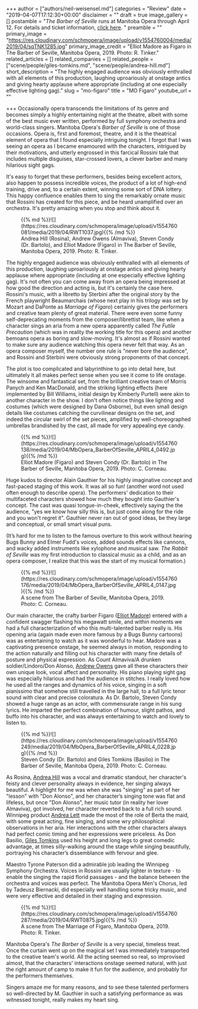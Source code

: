 +++
author = ["authors/neil-weisensel.md"]
categories = "Review"
date = "2019-04-07T17:12:30+00:00"
disclaimer = ""
draft = true
image_gallery = []
postamble = "_The Barber of Seville_ runs at Manitoba Opera through April 12. For details and ticket information, [click here](https://mbopera.ca/season/the-barber-of-seville/). "
preamble = ""
primary_image = "https://res.cloudinary.com/schmopera/image/upload/v1554760004/media/2019/04/sqTNK1285.jpg"
primary_image_credit = "Elliot Madore as Figaro in The Barber of Seville, Manitoba Opera, 2019. Photo: R. Tinker."
related_articles = []
related_companies = []
related_people = ["scene/people/giles-tomkins.md", "scene/people/andrea-hill.md"]
short_description = "The highly engaged audience was obviously enthralled with all elements of this production, laughing uproariously at onstage antics and giving hearty applause where appropriate (including at one especially effective lighting gag)."
slug = "mo-figaro"
title = "MO Figaro"
youtube_url = ""

+++
Occasionally opera transcends the limitations of its genre and becomes simply a highly entertaining night at the theatre, albeit with some of the best music ever written, performed by full symphony orchestra and world-class singers. Manitoba Opera's _Barber of Seville_ is one of those occasions. Opera is, first and foremost, theatre, and it is the theatrical element of opera that I found especially intriguing tonight. I forgot that I was seeing an opera as I became enamoured with the characters, intrigued by their motivations, and utterly engrossed in this farcical Rossini tale that includes multiple disguises, star-crossed lovers, a clever barber and many hilarious sight gags.

It's easy to forget that these performers, besides being excellent actors, also happen to possess incredible voices, the product of a lot of high-end training, drive and, to a certain extent, winning some sort of DNA lottery. This happy confluence enables them to sing the remarkably ornate music that Rossini has created for this piece, and be heard unamplified over an orchestra. It's pretty amazing when you stop and think about it.

<figure data-type="image">{{% md %}}![](https://res.cloudinary.com/schmopera/image/upload/v1554760081/media/2019/04/RWT1037.jpg){{% /md %}}

<figcaption>Andrea Hill (Rosina), Andrew Owens (Almaviva), Steven Condy (Dr. Bartolo), and Elliot Madore (Figaro) in The Barber of Seville, Manitoba Opera, 2019. Photo: R. Tinker.</figcaption>

</figure>

The highly engaged audience was obviously enthralled with all elements of this production, laughing uproariously at onstage antics and giving hearty applause where appropriate (including at one especially effective lighting gag). It's not often you can come away from an opera being impressed at how good the direction and acting is, but it's certainly the case here. Rossini's music, with a libretto by Sterbini after the original story by the French playwright Beaumarchais (whose next play in his trilogy was set by Mozart and DaPonte as _Marriage of Figaro_) certainly gives the performers and creative team plenty of great material. There were even some funny self-deprecating moments from the composer/librettist team, like when a character sings an aria from a new opera apparently called _The Futile Precaution_ (which was in reality the working title for this opera) and another bemoans opera as boring and slow-moving. It's almost as if Rossini wanted to make sure any audience watching this opera never felt that way. As an opera composer myself, the number one rule is "never bore the audience", and Rossini and Sterbini were obviously strong proponents of that concept.

The plot is too complicated and labyrinthine to go into detail here, but ultimately it all makes perfect sense when you see it come to life onstage. The winsome and fantastical set, from the brilliant creative team of Morris Panych and Ken MacDonald, and the striking lighting effects (here implemented by Bill Williams, initial design by Kimberly Purtell) were akin to another character in the show. I don't often notice things like lighting and costumes (which were designed by Dana Osborne), but even small design details like costumes catching the curvilinear designs on the set, and indeed the circular swirl of the set pieces, amplified by well-choreographed umbrellas brandished by the cast, all made for very appealing eye candy.

<figure data-type="image">{{% md %}}![](https://res.cloudinary.com/schmopera/image/upload/v1554760138/media/2019/04/MbOpera_BarberOfSeville_APRIL4_0492.jpg){{% /md %}}

<figcaption>Elliot Madore (Figaro) and Steven Condy (Dr. Bartolo) in The Barber of Seville, Manitoba Opera, 2019. Photo: C. Corneau.</figcaption>

</figure>

Huge kudos to director Alain Gauthier for his highly imaginative concept and fast-paced staging of this work. It was all so fun! (another word not used often enough to describe opera). The performers' dedication to their multifaceted characters showed how much they bought into Gauthier's concept. The cast was quasi tongue-in-cheek, effectively saying the the audience, "yes we know how silly this is, but just come along for the ride and you won't regret it". Gauthier never ran out of good ideas, be they large and conceptual, or small smart visual puns.

(It’s hard for me to listen to the famous overture to this work without hearing Bugs Bunny and Elmer Fudd's voices, added sounds effects like cannons, and wacky added instruments like xylophone and musical saw. _The Rabbit of Seville_ was my first introduction to classical music as a child, and as an opera composer, I realize that this was the start of my musical formation.)

<figure data-type="image">{{% md %}}![](https://res.cloudinary.com/schmopera/image/upload/v1554760176/media/2019/04/MbOpera_BarberOfSeville_APRIL4_0147.jpg){{% /md %}}

<figcaption>A scene from The Barber of Seville, Manitoba Opera, 2019. Photo: C. Corneau.</figcaption>

</figure>

Our main character, the crafty barber Figaro ([Elliot Madore](/scene/people/elliot-madore/)) entered with a confident swagger flashing his megawatt smile, and within moments we had a full characterization of who this multi-talented barber really is. His opening aria (again made even more famous by a Bugs Bunny cartoons) was as entertaining to watch as it was wonderful to hear.  Madore was a captivating presence onstage, he seemed always in motion, responding to the action naturally and filling out his character with many fine details of posture and physical expression.  As Count Almaviva/A drunken soldier/Lindoro/Don Alonso, [Andrew Owens](/scene/people/andrew-owens/) gave all these characters their own unique look, vocal affect and personality. His piano playing sight gag was especially hilarious and had the audience in stitches. I really loved how he used all the ranges and dynamics of his voice, singing in a soft pianissimo that somehow still travelled in the large hall, to a full lyric tenor sound with clear and precise coloratura. As Dr. Bartolo, Steven Condy showed a huge range as an actor, with  commensurate range in his sung lyrics. He imparted the perfect combination of humour, slight pathos, and buffo into his character, and was always entertaining to watch and lovely to listen to.

<figure data-type="image">{{% md %}}![](https://res.cloudinary.com/schmopera/image/upload/v1554760249/media/2019/04/MbOpera_BarberOfSeville_APRIL4_0228.jpg){{% /md %}}

<figcaption>Steven Condy (Dr. Bartolo) and Giles Tomkins (Basilio) in The Barber of Seville, Manitoba Opera, 2019. Photo: C. Corneau.</figcaption>

</figure>

As Rosina, [Andrea Hill](/scene/people/andrea-hill/) was a vocal and dramatic standout, her character's feisty and clever personality always in evidence, her singing always beautiful. A highlight for me was when she was "singing" as part of her "lesson" with "Don Alonso", and her character’s singing tone was flat and lifeless, but once "Don Alonso", her music tutor (in reality her lover Almaviva), got involved, her character reverted back to a full rich sound. Winnipeg product [Andrea Lett](/scene/people/andrea-lett/) made the most of the role of Berta the maid, with some great acting, fine singing, and some wry philosophical observations in her aria. Her interactions with the other characters always had perfect comic timing and her expressions were priceless. As Don Basilio, [Giles Tomkins](/scene/people/giles-tomkins/) used his height and long legs to great comedic advantage, at times silly-walking around the stage while singing beautifully, portraying his character’s dissemblance with fervour and glee.

Maestro Tyrone Paterson did a admirable job leading the Winnipeg Symphony Orchestra. Voices in Rossini are usually lighter in texture - to enable the singing the rapid florid passages - and the balance between the orchestra and voices was perfect. The Manitoba Opera Men's Chorus, led by Tadeusz Biernacki, did especially well handling some tricky music, and were very effective and detailed in their staging and expression.

<figure data-type="image">{{% md %}}![](https://res.cloudinary.com/schmopera/image/upload/v1554760287/media/2019/04/RWT0875.jpg){{% /md %}}

<figcaption>A scene from The Marriage of Figaro, Manitoba Opera, 2019. Photo: R. Tinker.</figcaption>

</figure>

Manitoba Opera's _The Barber of Seville_ is a very special, timeless treat. Once the curtain went up on the magical set I was immediately transported to the creative team's world. All the acting seemed so real, so improvised almost, that the characters' interactions onstage seemed natural, with just the right amount of camp to make it fun for the audience, and probably for the performers themselves.

Singers amaze me for many reasons, and to see these talented performers so well-directed by M. Gauthier in such a satisfying performance as was witnessed tonight, really makes my heart sing.